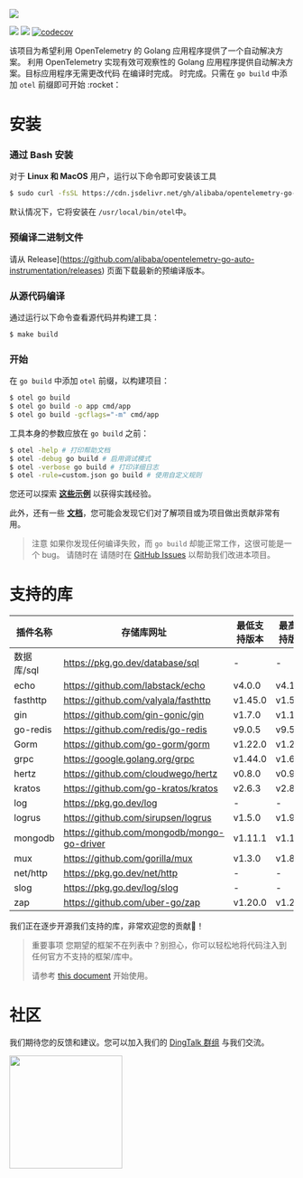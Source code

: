 ![](anim-logo.svg)

[![](https://shields.io/badge/Docs-English-blue?logo=Read%20The%20Docs)](./README.md)
[![](https://shields.io/badge/Readme-中文-blue?logo=Read%20The%20Docs)](./README_CN.md)
[![codecov](https://codecov.io/gh/alibaba/opentelemetry-go-auto-instrumentation/branch/main/graph/badge.svg)](https://codecov.io/gh/alibaba/opentelemetry-go-auto-instrumentation)

该项目为希望利用 OpenTelemetry 的 Golang 应用程序提供了一个自动解决方案。
利用 OpenTelemetry 实现有效可观察性的 Golang 应用程序提供自动解决方案。目标应用程序无需更改代码
在编译时完成。
时完成。只需在 `go build` 中添加 `otel` 前缀即可开始 :rocket：

# 安装

### 通过 Bash 安装
对于 **Linux 和 MacOS** 用户，运行以下命令即可安装该工具
```bash
$ sudo curl -fsSL https://cdn.jsdelivr.net/gh/alibaba/opentelemetry-go-auto-instrumentation@main/install.sh | sudo bash
```
默认情况下，它将安装在 `/usr/local/bin/otel`中。

### 预编译二进制文件

请从
Release](https://github.com/alibaba/opentelemetry-go-auto-instrumentation/releases)
页面下载最新的预编译版本。

### 从源代码编译

通过运行以下命令查看源代码并构建工具：

```bash
$ make build
```

### 开始

在 `go build` 中添加 `otel` 前缀，以构建项目：

```bash
$ otel go build
$ otel go build -o app cmd/app
$ otel go build -gcflags="-m" cmd/app
```
工具本身的参数应放在 `go build` 之前：

```bash
$ otel -help # 打印帮助文档
$ otel -debug go build # 启用调试模式
$ otel -verbose go build # 打印详细日志
$ otel -rule=custom.json go build # 使用自定义规则
```

您还可以探索 [**这些示例**](../example/) 以获得实践经验。

此外，还有一些 [**文档**](./docs)，您可能会发现它们对了解项目或为项目做出贡献非常有用。

> 注意
> 如果你发现任何编译失败，而 `go build` 却能正常工作，这很可能是一个 bug。
> 请随时在
> 请随时在 [GitHub Issues](https://github.com/alibaba/opentelemetry-go-auto-instrumentation/issues)
> 以帮助我们改进本项目。

# 支持的库

| 插件名称 | 存储库网址 | 最低支持版本 | 最高支持版本
| ------------ | ------------------------------------------ | --------------------- | --------------------- |
| 数据库/sql | https://pkg.go.dev/database/sql | - | - |
| echo | https://github.com/labstack/echo | v4.0.0 | v4.12.0 | v4.12.0
| fasthttp | https://github.com/valyala/fasthttp | v1.45.0 | v1.57.0 |
| gin | https://github.com/gin-gonic/gin | v1.7.0 | v1.10.0 | v4.0.0 | v4.12.0 | fasthttp
| go-redis | https://github.com/redis/go-redis | v9.0.5 | v9.5.1 |
| Gorm | https://github.com/go-gorm/gorm | v1.22.0 | v1.25.9 |
|grpc | https://google.golang.org/grpc | v1.44.0 | v1.67.0 |
|hertz | https://github.com/cloudwego/hertz | v0.8.0 | v0.9.2 |
|kratos | https://github.com/go-kratos/kratos | v2.6.3 | v2.8.2 |
| log | https://pkg.go.dev/log | - | - |
| logrus | https://github.com/sirupsen/logrus | v1.5.0 | v1.9.3 | | mongodb
| mongodb | https://github.com/mongodb/mongo-go-driver | v1.11.1 | v1.15.2 |
| mux | https://github.com/gorilla/mux | v1.3.0 | v1.8.1 |
| net/http | https://pkg.go.dev/net/http | - | - |
| slog | https://pkg.go.dev/log/slog | - | - |
| zap | https://github.com/uber-go/zap | v1.20.0 | v1.27.0 |

我们正在逐步开源我们支持的库，非常欢迎您的贡献💖！

> 重要事项
> 您期望的框架不在列表中？别担心，你可以轻松地将代码注入到任何官方不支持的框架/库中。
>
> 请参考 [this document](./how-to-add-a-new-rule.md) 开始使用。

# 社区

我们期待您的反馈和建议。您可以加入我们的 [DingTalk 群组](https://qr.dingtalk.com/action/joingroup?code=v1,k1,GyDX5fUTYnJ0En8MrVbHBYTGUcPXJ/NdsmLODGibd0w=&_dt_no_comment=1&origin=11? )
与我们交流。

<img src="dingtalk.png" height="200">